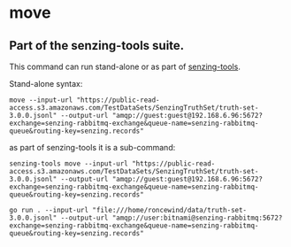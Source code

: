 # move

## Part of the senzing-tools suite.

This command can run stand-alone or as part of [senzing-tools](https://github.com/roncewind/senzing-tools).

Stand-alone syntax:

```console
move --input-url "https://public-read-access.s3.amazonaws.com/TestDataSets/SenzingTruthSet/truth-set-3.0.0.jsonl" --output-url "amqp://guest:guest@192.168.6.96:5672?exchange=senzing-rabbitmq-exchange&queue-name=senzing-rabbitmq-queue&routing-key=senzing.records"
```

as part of senzing-tools it is a sub-command:
```console
senzing-tools move --input-url "https://public-read-access.s3.amazonaws.com/TestDataSets/SenzingTruthSet/truth-set-3.0.0.jsonl" --output-url "amqp://guest:guest@192.168.6.96:5672?exchange=senzing-rabbitmq-exchange&queue-name=senzing-rabbitmq-queue&routing-key=senzing.records"
```

```
go run . --input-url "file:///home/roncewind/data/truth-set-3.0.0.jsonl" --output-url "amqp://user:bitnami@senzing-rabbitmq:5672?exchange=senzing-rabbitmq-exchange&queue-name=senzing-rabbitmq-queue&routing-key=senzing.records"
```
